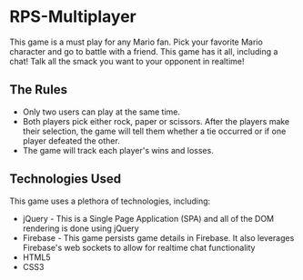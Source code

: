 # RPS-Multiplayer

This game is a must play for any Mario fan. Pick your favorite Mario character and go to battle with a friend.  This game has it all, including a chat! Talk all the smack you want to your opponent in realtime!

## The Rules

- Only two users can play at the same time.
- Both players pick either rock, paper or scissors. After the players make their selection, the game will tell them whether a tie occurred or if one player defeated the other.
- The game will track each player's wins and losses.

## Technologies Used

This game uses a plethora of technologies, including:

- jQuery - This is a Single Page Application (SPA) and all of the DOM rendering is done using jQuery
- Firebase - This game persists game details in Firebase.  It also leverages Firebase's web sockets to allow for realtime chat functionality
- HTML5
- CSS3
